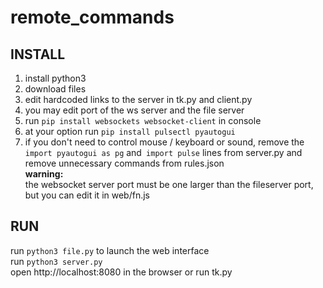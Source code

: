 # remote_commands
## INSTALL
1. install python3
2. download files
3. edit hardcoded links to the server in tk.py and client.py
4. you may edit port of the ws server and the file server
5. run `pip install websockets websocket-client` in console
6. at your option run `pip install pulsectl pyautogui`
7. if you don't need to control mouse / keyboard or sound, remove the `import pyautogui as pg` and` import pulse` lines from server.py and remove unnecessary commands from rules.json\
**warning:**\
the websocket server port must be one larger than the fileserver port, but you can edit it in web/fn.js
## RUN
run `python3 file.py` to launch the web interface\
run `python3 server.py`\
open http://localhost:8080 in the browser or run tk.py
